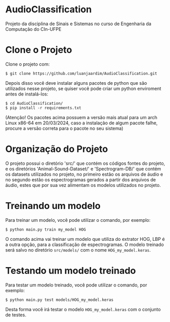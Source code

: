 # AudioClassification
Projeto da disciplina de Sinais e Sistemas no curso de Engenharia da Computação do CIn-UFPE

# Clone o Projeto
Clone o projeto com:
```console
$ git clone https://github.com/luanjaardim/AudioClassification.git
```

Depois disso você deve instalar alguns pacotes de python que são utilizados nesse projeto, se quiser você pode criar um python enviroment antes de instalá-los:
```console
$ cd AudioClassification/
$ pip install -r requirements.txt
```
(Atenção! Os pacotes acima possuem a versão mais atual para um arch Linux x86-64 em 20/03/2024, caso a instalação de algum pacote falhe, procure a versão correta para o pacote no seu sistema)

# Organização do Projeto
O projeto possui o diretório 'src/' que contém os códigos fontes do projeto, e os diretórios 'Animal-Sound-Dataset/' e 'Spectrogram-DB/' que contém os datasets utilizados no projeto, no primeiro estão os arquivos de áudio e no segundo estão os espectrogramas gerados a partir dos arquivos de áudio, estes que por sua vez alimentam os modelos utilizados no projeto.

# Treinando um modelo
Para treinar um modelo, você pode utilizar o comando, por exemplo:
```console
$ python main.py train my_model HOG
```
O comando acima vai treinar um modelo que utiliza do extrator HOG, LBP é a outra opção, para a classificação de espectrogramas.
O modelo treinado será salvo no diretório `src/models/` com o nome `HOG_my_model.keras`.

# Testando um modelo treinado
Para testar um modelo treinado, você pode utilizar o comando, por exemplo:
```console
$ python main.py test models/HOG_my_model.keras
```
Desta forma você irá testar o modelo `HOG_my_model.keras` com o conjunto de testes.
